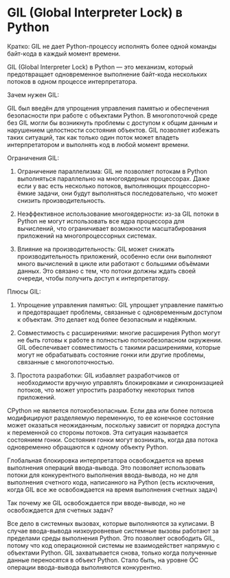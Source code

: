 # GIL (Global Interpreter Lock) в Python

Кратко: GIL не дает Python-процессу исполнять более одной команды байт-кода в каждый момент времени.

GIL (Global Interpreter Lock) в Python — это механизм, который предотвращает одновременное выполнение байт-кода нескольких потоков в одном процессе интерпретатора.

Зачем нужен GIL:

GIL был введён для упрощения управления памятью и обеспечения безопасности при работе с объектами Python. В многопоточной среде без GIL могли бы возникнуть проблемы с доступом к общим данным и нарушением целостности состояния объектов. GIL позволяет избежать таких ситуаций, так как только один поток может владеть интерпретатором и выполнять код в любой момент времени.

Ограничения GIL:

1. Ограничение параллелизма: GIL не позволяет потокам в Python выполняться параллельно на многоядерных процессорах. Даже если у вас есть несколько потоков, выполняющих процессорно-ёмкие задачи, они будут выполняться последовательно, что может снизить производительность.

2. Неэффективное использование многоядерности: из-за GIL потоки в Python не могут использовать все ядра процессора для вычислений, что ограничивает возможности масштабирования приложений на многопроцессорных системах.

3. Влияние на производительность: GIL может снижать производительность приложений, особенно если они выполняют много вычислений в цикле или работают с большими объёмами данных. Это связано с тем, что потоки должны ждать своей очереди, чтобы получить доступ к интерпретатору.

Плюсы GIL:

1. Упрощение управления памятью: GIL упрощает управление памятью и предотвращает проблемы, связанные с одновременным доступом к объектам. Это делает код более безопасным и надёжным.

2. Совместимость с расширениями: многие расширения Python могут не быть готовы к работе в полностью потокобезопасном окружении. GIL обеспечивает совместимость с такими расширениями, которые могут не обрабатывать состояние гонки или другие проблемы, связанные с многопоточностью.

3. Простота разработки: GIL избавляет разработчиков от необходимости вручную управлять блокировками и синхронизацией потоков, что может упростить разработку некоторых типов приложений.


CPython не является потокобезопасным. Если два или более потоков модифицируют разделяемую переменную, то ее конечное состояние может оказаться неожиданным, поскольку зависит от порядка доступа к переменной со стороны потоков. Эта ситуация называется состоянием гонки. Состояния гонки могут возникать, когда два потока одновременно обращаются к одному объекту Python.

Глобальная блокировка интерпретатора освобождается на время выполнения операций ввода-вывода. Это позволяет использовать потоки для конкурентного выполнения ввода-вывода, но не для выполнения счетного кода, написанного на Python (есть исключения, когда GIL все же освобождается на время выполнения счетных задач)


Так почему же GIL освобождается при вводе-выводе, но не освобождается для счетных задач?

Все дело в системных вызовах, которые выполняются за кулисами. В случае ввода-вывода низкоуровневые системные вызовы работают за пределами среды выполнения Python. Это позволяет освободить GIL, потому что код операционной системы не взаимодействет напрямую с объектами Python. GIL захватывается снова, только когда полученные данные переносятся в объект Python. Стало быть, на уровне ОС операции ввода-вывода выполняются конкурентно.